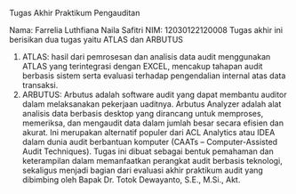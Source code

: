 Tugas Akhir Praktikum Pengauditan

Nama: Farrelia Luthfiana Naila Safitri
NIM: 12030122120008
Tugas akhir ini berisikan dua tugas yaitu ATLAS dan ARBUTUS
   1. ATLAS: hasil dari pemrosesan dan analisis data audit menggunakan ATLAS yang terintegrasi dengan EXCEL, mencakup tahapan audit berbasis sistem serta evaluasi terhadap pengendalian internal atas data transaksi.
   2. ARBUTUS: Arbutus adalah software audit yang dapat membantu auditor dalam melaksanakan pekerjaan uaditnya.  Arbutus Analyzer adalah alat analisis data berbasis desktop yang dirancang untuk memproses, memeriksa, dan mengaudit data dalam jumlah besar secara efisien dan akurat. Ini merupakan alternatif populer dari ACL Analytics atau IDEA dalam dunia audit berbantuan komputer (CAATs – Computer-Assisted Audit Techniques).
Tugas ini dibuat sebagai bentuk pemahaman dan keterampilan dalam memanfaatkan perangkat audit berbasis teknologi, sekaligus menjadi bagian dari evaluasi akhir praktikum audit yang dibimbing oleh Bapak Dr. Totok Dewayanto, S.E., M.Si., Akt.
